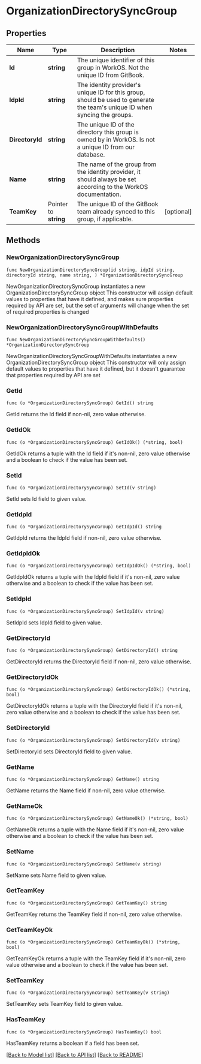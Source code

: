 # OrganizationDirectorySyncGroup

## Properties

Name | Type | Description | Notes
------------ | ------------- | ------------- | -------------
**Id** | **string** | The unique identifier of this group in WorkOS. Not the unique ID from GitBook. | 
**IdpId** | **string** | The identity provider&#39;s unique ID for this group, should be used to generate the team&#39;s unique ID when syncing the groups. | 
**DirectoryId** | **string** | The unique ID of the directory this group is owned by in WorkOS. Is not a unique ID from our database. | 
**Name** | **string** | The name of the group from the identity provider, it should always be set according to the WorkOS documentation. | 
**TeamKey** | Pointer to **string** | The unique ID of the GitBook team already synced to this group, if applicable. | [optional] 

## Methods

### NewOrganizationDirectorySyncGroup

`func NewOrganizationDirectorySyncGroup(id string, idpId string, directoryId string, name string, ) *OrganizationDirectorySyncGroup`

NewOrganizationDirectorySyncGroup instantiates a new OrganizationDirectorySyncGroup object
This constructor will assign default values to properties that have it defined,
and makes sure properties required by API are set, but the set of arguments
will change when the set of required properties is changed

### NewOrganizationDirectorySyncGroupWithDefaults

`func NewOrganizationDirectorySyncGroupWithDefaults() *OrganizationDirectorySyncGroup`

NewOrganizationDirectorySyncGroupWithDefaults instantiates a new OrganizationDirectorySyncGroup object
This constructor will only assign default values to properties that have it defined,
but it doesn't guarantee that properties required by API are set

### GetId

`func (o *OrganizationDirectorySyncGroup) GetId() string`

GetId returns the Id field if non-nil, zero value otherwise.

### GetIdOk

`func (o *OrganizationDirectorySyncGroup) GetIdOk() (*string, bool)`

GetIdOk returns a tuple with the Id field if it's non-nil, zero value otherwise
and a boolean to check if the value has been set.

### SetId

`func (o *OrganizationDirectorySyncGroup) SetId(v string)`

SetId sets Id field to given value.


### GetIdpId

`func (o *OrganizationDirectorySyncGroup) GetIdpId() string`

GetIdpId returns the IdpId field if non-nil, zero value otherwise.

### GetIdpIdOk

`func (o *OrganizationDirectorySyncGroup) GetIdpIdOk() (*string, bool)`

GetIdpIdOk returns a tuple with the IdpId field if it's non-nil, zero value otherwise
and a boolean to check if the value has been set.

### SetIdpId

`func (o *OrganizationDirectorySyncGroup) SetIdpId(v string)`

SetIdpId sets IdpId field to given value.


### GetDirectoryId

`func (o *OrganizationDirectorySyncGroup) GetDirectoryId() string`

GetDirectoryId returns the DirectoryId field if non-nil, zero value otherwise.

### GetDirectoryIdOk

`func (o *OrganizationDirectorySyncGroup) GetDirectoryIdOk() (*string, bool)`

GetDirectoryIdOk returns a tuple with the DirectoryId field if it's non-nil, zero value otherwise
and a boolean to check if the value has been set.

### SetDirectoryId

`func (o *OrganizationDirectorySyncGroup) SetDirectoryId(v string)`

SetDirectoryId sets DirectoryId field to given value.


### GetName

`func (o *OrganizationDirectorySyncGroup) GetName() string`

GetName returns the Name field if non-nil, zero value otherwise.

### GetNameOk

`func (o *OrganizationDirectorySyncGroup) GetNameOk() (*string, bool)`

GetNameOk returns a tuple with the Name field if it's non-nil, zero value otherwise
and a boolean to check if the value has been set.

### SetName

`func (o *OrganizationDirectorySyncGroup) SetName(v string)`

SetName sets Name field to given value.


### GetTeamKey

`func (o *OrganizationDirectorySyncGroup) GetTeamKey() string`

GetTeamKey returns the TeamKey field if non-nil, zero value otherwise.

### GetTeamKeyOk

`func (o *OrganizationDirectorySyncGroup) GetTeamKeyOk() (*string, bool)`

GetTeamKeyOk returns a tuple with the TeamKey field if it's non-nil, zero value otherwise
and a boolean to check if the value has been set.

### SetTeamKey

`func (o *OrganizationDirectorySyncGroup) SetTeamKey(v string)`

SetTeamKey sets TeamKey field to given value.

### HasTeamKey

`func (o *OrganizationDirectorySyncGroup) HasTeamKey() bool`

HasTeamKey returns a boolean if a field has been set.


[[Back to Model list]](../README.md#documentation-for-models) [[Back to API list]](../README.md#documentation-for-api-endpoints) [[Back to README]](../README.md)


